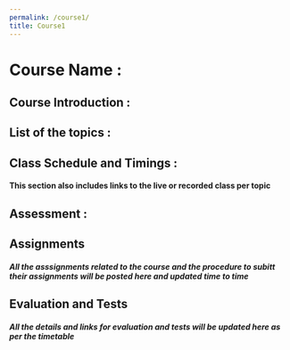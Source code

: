 ```yaml
---
permalink: /course1/
title: Course1
---
```


# Course Name :




## Course Introduction :




## List of the topics :




## Class Schedule and Timings :
#### This section also includes links to the live or recorded class per topic




## Assessment :




## Assignments
 ##### All the asssignments related to the course and the procedure to subitt their assignments will be posted here and updated time to time
 
 
 
 
 ## Evaluation and Tests
  ##### All the details and links for evaluation and tests will be updated here as per the timetable
  
  
  
